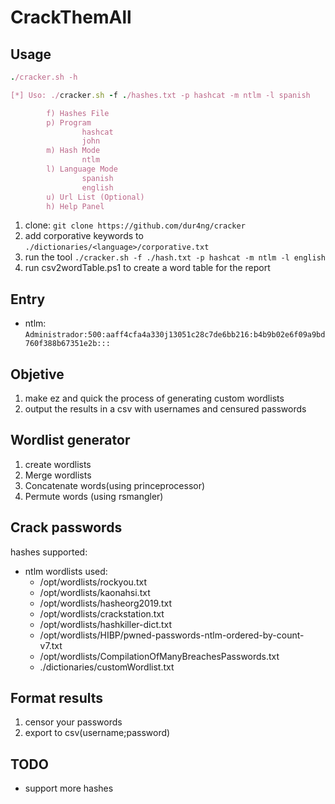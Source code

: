 # CrackThemAll

## Usage
```ruby
./cracker.sh -h

[*] Uso: ./cracker.sh -f ./hashes.txt -p hashcat -m ntlm -l spanish

        f) Hashes File
        p) Program
                hashcat
                john
        m) Hash Mode
                ntlm
        l) Language Mode
                spanish
                english
        u) Url List (Optional)
        h) Help Panel
```
1. clone: `git clone https://github.com/dur4ng/cracker`
2. add corporative keywords to `./dictionaries/<language>/corporative.txt`
3. run the tool `./cracker.sh -f ./hash.txt -p hashcat -m ntlm -l english`
4. run csv2wordTable.ps1 to create a word table for the report

## Entry
- ntlm: `Administrador:500:aaff4cfa4a330j13051c28c7de6bb216:b4b9b02e6f09a9bd760f388b67351e2b:::`

## Objetive
1. make ez and quick the process of generating custom wordlists
2. output the results in a csv with usernames and censured passwords

## Wordlist generator
1. create wordlists
2. Merge wordlists
3. Concatenate words(using princeprocessor)
4. Permute words (using rsmangler)

## Crack passwords
hashes supported:
- ntlm
wordlists used:
    - /opt/wordlists/rockyou.txt
    - /opt/wordlists/kaonahsi.txt
    - /opt/wordlists/hasheorg2019.txt
    - /opt/wordlists/crackstation.txt
    - /opt/wordlists/hashkiller-dict.txt
    - /opt/wordlists/HIBP/pwned-passwords-ntlm-ordered-by-count-v7.txt
    - /opt/wordlists/CompilationOfManyBreachesPasswords.txt
    - ./dictionaries/customWordlist.txt

## Format results
1. censor your passwords
2. export to csv(username;password)

## TODO
- support more hashes
